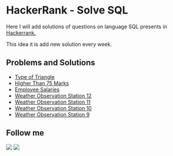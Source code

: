# HackerRank - Solve SQL

<p>Here I will add solutions of questions on language SQL presents in <a href="https://www.hackerrank.com/dashboard">Hackerrank.</a></p>
<p> This idea it is add new solution every week.</p>

## Problems and Solutions
<ul>
  <li><a href="https://github.com/andreluizjaques/hackerrank-SQL/blob/main/Type%20of%20Triangle.sql">Type of Triangle</a></li>
  <li><a href="https://github.com/andreluizjaques/hackerrank-SQL/blob/main/Higher%20Than%2075%20Marks.sql">Higher Than 75 Marks</a></li>
  <li><a href="https://github.com/andreluizjaques/hackerrank-SQL/blob/main/Employee%20Salaries.sql">Employee Salaries</a></li>
  <li><a href="https://github.com/andreluizjaques/hackerrank-SQL/blob/main/Weather%20Observation%20Station%2012.sql">Weather Observation Station 12</a></li>
  <li><a href="https://github.com/andreluizjaques/hackerrank-SQL/blob/main/Weather%20Observation%20Station%2011.sql">Weather Observation Station 11</a></li>
  <li><a href="https://github.com/andreluizjaques/hackerrank-SQL/blob/main/Weather%20Observation%20Station%2010.sql">Weather Observation Station 10</a></li>
  <li><a href="https://github.com/andreluizjaques/hackerrank-SQL/blob/main/Weather%20Observation%20Station%209.sql">Weather Observation Station 9</a></li>
</ul>

## Follow me
<a href="https://www.linkedin.com/in/andr%C3%A9-alves/" target="_blank"><img src="https://img.shields.io/badge/LinkedIn-0077B5?style=for-the-badge&logo=linkedin&logoColor=white" target="_blank"></a>
<a href="https://twitter.com/AndreLuizJaques" target="_blank"><img src="https://img.shields.io/badge/Twitter-1DA1F2?style=for-the-badge&logo=twitter&logoColor=white" target="_blank"></a>

